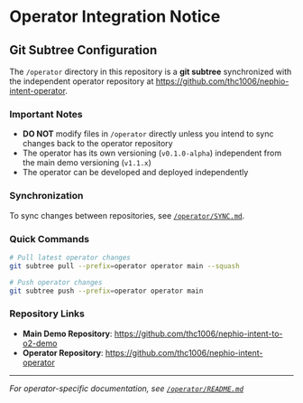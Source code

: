 # Operator Integration Notice

## Git Subtree Configuration

The `/operator` directory in this repository is a **git subtree** synchronized with the independent operator repository at https://github.com/thc1006/nephio-intent-operator.

### Important Notes

- **DO NOT** modify files in `/operator` directly unless you intend to sync changes back to the operator repository
- The operator has its own versioning (`v0.1.0-alpha`) independent from the main demo versioning (`v1.1.x`)
- The operator can be developed and deployed independently

### Synchronization

To sync changes between repositories, see [`/operator/SYNC.md`](./operator/SYNC.md).

### Quick Commands

```bash
# Pull latest operator changes
git subtree pull --prefix=operator operator main --squash

# Push operator changes
git subtree push --prefix=operator operator main
```

### Repository Links

- **Main Demo Repository**: https://github.com/thc1006/nephio-intent-to-o2-demo
- **Operator Repository**: https://github.com/thc1006/nephio-intent-operator

---

*For operator-specific documentation, see [`/operator/README.md`](./operator/README.md)*